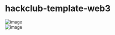 # hackclub-template-web3

![image](https://github.com/user-attachments/assets/0ffbc4b7-2337-4a08-a5f6-89147821a48d)
<br>
![image](https://github.com/user-attachments/assets/3d6b817d-75ba-4dc3-baf1-fb121c7a8706)
